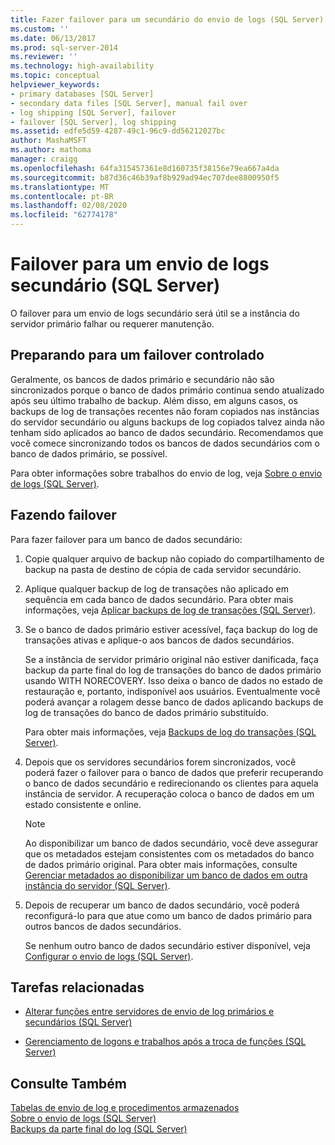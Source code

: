 ```yaml
---
title: Fazer failover para um secundário do envio de logs (SQL Server) | Microsoft Docs
ms.custom: ''
ms.date: 06/13/2017
ms.prod: sql-server-2014
ms.reviewer: ''
ms.technology: high-availability
ms.topic: conceptual
helpviewer_keywords:
- primary databases [SQL Server]
- secondary data files [SQL Server], manual fail over
- log shipping [SQL Server], failover
- failover [SQL Server], log shipping
ms.assetid: edfe5d59-4287-49c1-96c9-dd56212027bc
author: MashaMSFT
ms.author: mathoma
manager: craigg
ms.openlocfilehash: 64fa315457361e8d160735f38156e79ea667a4da
ms.sourcegitcommit: b87d36c46b39af8b929ad94ec707dee8800950f5
ms.translationtype: MT
ms.contentlocale: pt-BR
ms.lasthandoff: 02/08/2020
ms.locfileid: "62774178"
---
```

# <a name="fail-over-to-a-log-shipping-secondary-sql-server"></a>Failover para um envio de logs secundário (SQL Server)
  O failover para um envio de logs secundário será útil se a instância do servidor primário falhar ou requerer manutenção.  
  
## <a name="preparing-for-a-controlled-failover"></a>Preparando para um failover controlado  
 Geralmente, os bancos de dados primário e secundário não são sincronizados porque o banco de dados primário continua sendo atualizado após seu último trabalho de backup. Além disso, em alguns casos, os backups de log de transações recentes não foram copiados nas instâncias do servidor secundário ou alguns backups de log copiados talvez ainda não tenham sido aplicados ao banco de dados secundário. Recomendamos que você comece sincronizando todos os bancos de dados secundários com o banco de dados primário, se possível.  
  
 Para obter informações sobre trabalhos do envio de log, veja [Sobre o envio de logs &#40;SQL Server&#41;](about-log-shipping-sql-server.md).  
  
## <a name="failing-over"></a>Fazendo failover  
 Para fazer failover para um banco de dados secundário:  
  
1.  Copie qualquer arquivo de backup não copiado do compartilhamento de backup na pasta de destino de cópia de cada servidor secundário.  
  
2.  Aplique qualquer backup de log de transações não aplicado em sequência em cada banco de dados secundário. Para obter mais informações, veja [Aplicar backups de log de transações &#40;SQL Server&#41;](../../relational-databases/backup-restore/apply-transaction-log-backups-sql-server.md).  
  
3.  Se o banco de dados primário estiver acessível, faça backup do log de transações ativas e aplique-o aos bancos de dados secundários.  
  
     Se a instância de servidor primário original não estiver danificada, faça backup da parte final do log de transações do banco de dados primário usando WITH NORECOVERY. Isso deixa o banco de dados no estado de restauração e, portanto, indisponível aos usuários. Eventualmente você poderá avançar a rolagem desse banco de dados aplicando backups de log de transações do banco de dados primário substituído.  
  
     Para obter mais informações, veja [Backups de log do transações &#40;SQL Server&#41;](../../relational-databases/backup-restore/transaction-log-backups-sql-server.md).  
  
4.  Depois que os servidores secundários forem sincronizados, você poderá fazer o failover para o banco de dados que preferir recuperando o banco de dados secundário e redirecionando os clientes para aquela instância de servidor. A recuperação coloca o banco de dados em um estado consistente e online.  
  
    > [!NOTE]  
    >  Ao disponibilizar um banco de dados secundário, você deve assegurar que os metadados estejam consistentes com os metadados do banco de dados primário original. Para obter mais informações, consulte [Gerenciar metadados ao disponibilizar um banco de dados em outra instância do servidor &#40;SQL Server&#41;](../../relational-databases/databases/manage-metadata-when-making-a-database-available-on-another-server.md).  
  
5.  Depois de recuperar um banco de dados secundário, você poderá reconfigurá-lo para que atue como um banco de dados primário para outros bancos de dados secundários.  
  
     Se nenhum outro banco de dados secundário estiver disponível, veja [Configurar o envio de logs &#40;SQL Server&#41;](configure-log-shipping-sql-server.md).  
  
##  <a name="RelatedTasks"></a> Tarefas relacionadas  
  
-   [Alterar funções entre servidores de envio de log primários e secundários &#40;SQL Server&#41;](change-roles-between-primary-and-secondary-log-shipping-servers-sql-server.md)  
  
-   [Gerenciamento de logons e trabalhos após a troca de funções &#40;SQL Server&#41;](../../sql-server/failover-clusters/management-of-logins-and-jobs-after-role-switching-sql-server.md)  
  
## <a name="see-also"></a>Consulte Também  
 [Tabelas de envio de log e procedimentos armazenados](log-shipping-tables-and-stored-procedures.md)   
 [Sobre o envio de logs &#40;SQL Server&#41;](about-log-shipping-sql-server.md)   
 [Backups da parte final do log &#40;SQL Server&#41;](../../relational-databases/backup-restore/tail-log-backups-sql-server.md)  
  
  
